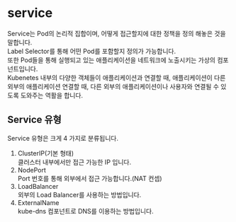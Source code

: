 # service
Service는 Pod의 논리적 집합이며, 어떻게 접근할지에 대한 정책을 정의 해놓은 것을 말합니다.  
Label Selector를 통해 어떤 Pod를 포함할지 정의가 가능합니다.  
또한 Pod들을 통해 실행되고 있는 애플리케이션을 네트워크에 노출시키는 가상의 컴포넌트입니다.  
Kubenetes 내부의 다양한 객체들이 애플리케이션과 연결할 때, 애플리케이션이 다른 외부의 애플리케이션 연결할 때, 다른 외부의 애플리케이션이나 사용자와 연결될 수 있도록 도와주는 역활을 합니다.  

## Service 유형
Service 유형은 크게 4 가지로 분류됩니다.  
1. ClusterIP(기본 형태)  
    클러스터 내부에서만 접근 가능한 IP 입니다.  
2. NodePort  
    Port 번호를 통해 외부에서 접근 가능합니다.(NAT 컨셉)  
3. LoadBalancer  
    외부의 Load Balancer를 사용하는 방법입니다.     
4. ExternalName  
    kube-dns 컴포넌트로 DNS를 이용하는 방법입니다.  